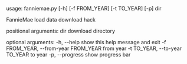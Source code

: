 usage: fanniemae.py [-h] [-f FROM_YEAR] [-t TO_YEAR] [-p] dir

FannieMae load data download hack

positional arguments:
  dir                   download directory

optional arguments:
  -h, --help            show this help message and exit
  -f FROM_YEAR, --from-year FROM_YEAR
                        from year
  -t TO_YEAR, --to-year TO_YEAR
                        to year
  -p, --progress        show progress bar
